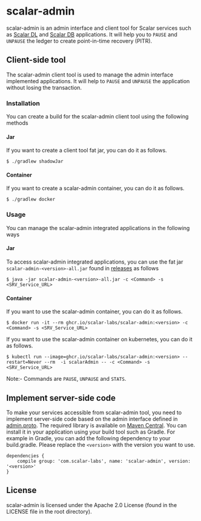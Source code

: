 # scalar-admin

scalar-admin is an admin interface and client tool for Scalar services such as [Scalar DL](https://github.com/scalar-labs/scalardl) and [Scalar DB](https://github.com/scalar-labs/scalardb) applications. 
It will help you to `PAUSE` and `UNPAUSE` the ledger to create point-in-time recovery (PITR). 

## Client-side tool

The scalar-admin client tool is used to manage the admin interface implemented applications.
It will help to `PAUSE` and `UNPAUSE` the application without losing the transaction.

### Installation

You can create a build for the scalar-admin client tool using the following methods

#### Jar

If you want to create a client tool fat jar, you can do it as follows.

```console
$ ./gradlew shadowJar
```

#### Container

If you want to create a scalar-admin container, you can do it as follows.

```console
$ ./gradlew docker
```

### Usage

You can manage the scalar-admin integrated applications in the following ways

#### Jar

To access scalar-admin integrated applications, you can use the fat jar `scalar-admin-<version>-all.jar` found in [releases](https://github.com/scalar-labs/scalar-admin/releases) as follows

```console
$ java -jar scalar-admin-<version>-all.jar -c <Command> -s <SRV_Service_URL>
```

#### Container

If you want to use the scalar-admin container, you can do it as follows.

```console
$ docker run -it --rm ghcr.io/scalar-labs/scalar-admin:<version> -c <Command> -s <SRV_Service_URL>
```

If you want to use the scalar-admin container on kubernetes, you can do it as follows.

```console
$ kubectl run --image=ghcr.io/scalar-labs/scalar-admin:<version> --restart=Never --rm  -i scalarAdmin -- -c <Command> -s <SRV_Service_URL>
```

Note:- Commands are `PAUSE`, `UNPAUSE` and `STATS`.

## Implement server-side code

To make your services accessible from scalar-admin tool, you need to implement server-side code based on the admin interface defined in [admin.proto](src/main/proto/scalar/protobuf/admin.proto).
The required library is available on [Maven Central](https://search.maven.org/search?q=a:scalar-admin). You can install it in your application using your build tool such as Gradle. For example in Gradle, you can add the following dependency to your build.gradle. Please replace the `<version>` with the version you want to use.

```
dependencies {
    compile group: 'com.scalar-labs', name: 'scalar-admin', version: '<version>'
}
```

## License
scalar-admin is licensed under the Apache 2.0 License (found in the LICENSE file in the root directory).
